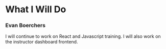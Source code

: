 # What I Will Do
### Evan Boerchers
I will continue to work on React and Javascript training. I will also work on the instructor dashboard frontend.